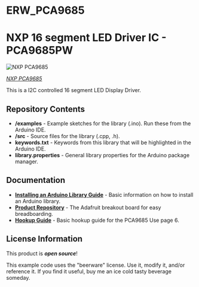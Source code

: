 # ERW_PCA9685
NXP 16 segment LED Driver IC - PCA9685PW
===========================================================


![NXP PCA9685](https://www.mouser.com/images/nxp/images/sot361-1_3d.jpg)  

[*NXP PCA9685*](https://www.mouser.com/ProductDetail/771-PCA9685PW%2c118)

This is a I2C controlled 16 segment LED Display Driver.

Repository Contents
-------------------

* **/examples** - Example sketches for the library (.ino). Run these from the Arduino IDE.
* **/src** - Source files for the library (.cpp, .h).
* **keywords.txt** - Keywords from this library that will be highlighted in the Arduino IDE.
* **library.properties** - General library properties for the Arduino package manager.

Documentation
--------------

* **[Installing an Arduino Library Guide](https://learn.sparkfun.com/tutorials/installing-an-arduino-library)** - Basic information on how to install an Arduino library.
* **[Product Repository](https://www.adafruit.com/product/815)** - The Adafruit breakout board for easy breadboarding.
* **[Hookup Guide](https://www.mouser.com/datasheet/2/302/PCA9685-1127478.pdf)** - Basic hookup guide for the PCA9685 Use page 6.


License Information
-------------------

This product is _**open source**_!

This example code uses the "beerware" license. Use it, modify it, and/or reference it. If you find it useful, buy me an ice cold tasty beverage someday.
